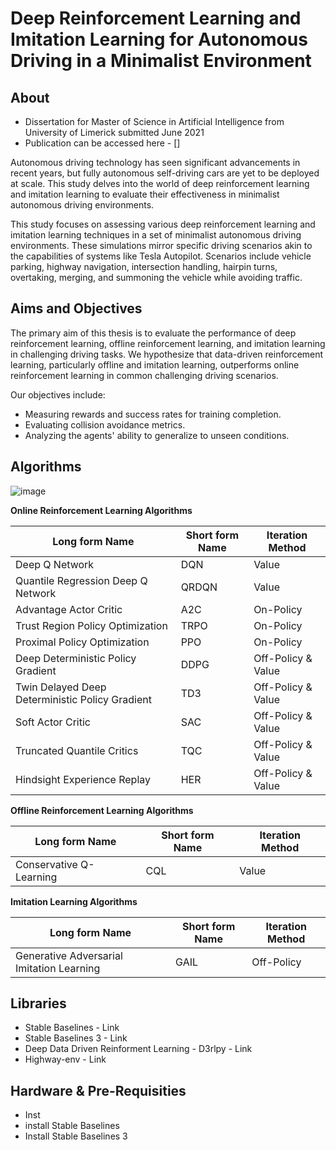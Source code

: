 

# Deep Reinforcement Learning and Imitation Learning for Autonomous Driving in a Minimalist Environment


## About

* Dissertation for Master of Science in Artificial Intelligence from University of Limerick submitted June 2021
* Publication can be accessed here - []

Autonomous driving technology has seen significant advancements in recent years, but fully autonomous self-driving cars are yet to be deployed at scale. This study delves into the world of deep reinforcement learning and imitation learning to evaluate their effectiveness in minimalist autonomous driving environments.

This study focuses on assessing various deep reinforcement learning and imitation learning techniques in a set of minimalist autonomous driving environments. These simulations mirror specific driving scenarios akin to the capabilities of systems like Tesla Autopilot. Scenarios include vehicle parking, highway navigation, intersection handling, hairpin turns, overtaking, merging, and summoning the vehicle while avoiding traffic.

## Aims and Objectives

The primary aim of this thesis is to evaluate the performance of deep reinforcement learning, offline reinforcement learning, and imitation learning in challenging driving tasks. We hypothesize that data-driven reinforcement learning, particularly offline and imitation learning, outperforms online reinforcement learning in common challenging driving scenarios.

Our objectives include:

- Measuring rewards and success rates for training completion.
- Evaluating collision avoidance metrics.
- Analyzing the agents' ability to generalize to unseen conditions.

## Algorithms
![image](https://github.com/hougiebear/Dissertation-DRL-IL/assets/22470422/9c3aeaa2-2fed-47f9-b1e5-88af78d48748)

**Online Reinforcement Learning Algorithms**

| Long form Name | Short form Name | Iteration Method |
|----------|----------|----------|
| Deep Q Network | DQN | Value | 
| Quantile Regression Deep Q Network | QRDQN | Value |
| Advantage Actor Critic | A2C | On-Policy | Online |
| Trust Region Policy Optimization | TRPO | On-Policy |
| Proximal Policy Optimization | PPO |  On-Policy |
| Deep Deterministic Policy Gradient | DDPG |  Off-Policy & Value | 
| Twin Delayed Deep Deterministic Policy Gradient | TD3 |  Off-Policy & Value | 
| Soft Actor Critic | SAC |  Off-Policy & Value |
| Truncated Quantile Critics | TQC |  Off-Policy & Value |
| Hindsight Experience Replay | HER | Off-Policy & Value | 


**Offline Reinforcement Learning Algorithms**

| Long form Name | Short form Name | Iteration Method | 
|----------|----------|----------|
| Conservative Q-Learning | CQL | Value | 

**Imitation Learning Algorithms**

| Long form Name | Short form Name | Iteration Method | 
|----------|----------|----------|
| Generative Adversarial Imitation Learning | GAIL | Off-Policy | 


## Libraries

* Stable Baselines - Link 
* Stable Baselines 3 - Link
* Deep Data Driven Reinforment Learning - D3rlpy - Link
*  Highway-env - Link

## Hardware & Pre-Requisities 
* Inst
* install Stable Baselines
* Install Stable Baselines 3





